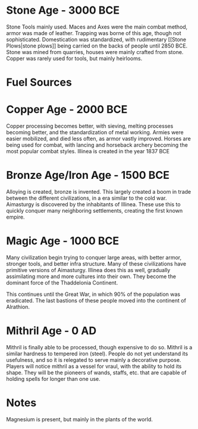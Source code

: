 
# Stone Age - 3000 BCE
Stone Tools mainly used. Maces and Axes were the main combat method, armor was made of leather.
Trapping was borne of this age, though not sophisticated.
Domestication was standardized, with rudimentary [[Stone Plows|stone plows]] being carried on the backs of people until 2850 BCE.
Stone was mined from quarries, houses were mainly crafted from stone. 
Copper was rarely used for tools, but mainly heirlooms.
# Fuel Sources

# Copper Age - 2000 BCE
Copper processing becomes better, with sieving, melting processes becoming better, and the standardization of metal working.
Armies were easier mobilized, and died less often, as armor vastly improved.
Horses are being used for combat, with lancing and horseback archery becoming the most popular combat styles.
Illinea is created in the year 1837 BCE
# Bronze Age/Iron Age - 1500 BCE
Alloying is created, bronze is invented. This largely created a boom in trade between the different civilizations, in a era similar to the cold war.
Aimasturgy is discovered by the inhabitants of Illinea. These use this to quickly conquer many neighboring settlements, creating the first known empire.

# Magic Age - 1000 BCE
Many civilization begin trying to conquer large areas, with better armor, stronger tools, and better infra structure. Many of these civilizations have primitive versions of Aimasturgy.
Illinea does this as well, gradually assimilating more and more cultures into their own. They become the dominant force of the Thaddelonia Continent.

This continues until the Great War, in which 90% of the population was eradicated. The last bastions of these people moved into the continent of Alrathion.
# Mithril Age - 0 AD
Mithril is finally able to be processed, though expensive to do so. Mithril is a similar hardness to tempered iron (steel). People do not yet understand its usefulness, and so it is relegated to serve mainly a decorative purpose. Players will notice mithril as a vessel for vraul, with the ability to hold its shape. They will be the pioneers of wands, staffs, etc. that are capable of holding spells for longer than one use.

# Notes
Magnesium is present, but mainly in the plants of the world.